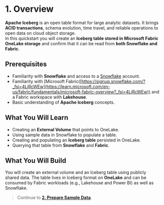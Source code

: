# 1. Overview

**Apache Iceberg** is an open table format for large analytic datasets. It brings **ACID transactions**, schema evolution, time travel, and reliable operations to open data on cloud object storage.  
In this quickstart you will create an **Iceberg table stored in Microsoft Fabric OneLake storage** and confirm that it can be read from **both Snowflake and Fabric**.

## Prerequisites
- Familiarity with **Snowflake** and access to a [Snowflake](https://signup.snowflake.com/?_fsi=4LjRcWEw) account.
- Familiarity with [Microsoft Fabric([https://signup.snowflake.com/?_fsi=4LjRcWEw](https://learn.microsoft.com/en-us/fabric/fundamentals/microsoft-fabric-overview?_fsi=4LjRcWEw)) and a Fabric workspace with **Lakehouse**.
- Basic understanding of **Apache Iceberg** concepts.

## What You Will Learn
- Creating an **External Volume** that points to OneLake.
- Using sample data in Snowflake to populate a table.
- Creating and populating an **Iceberg table** persisted in OneLake.
- Querying that table from **Snowflake** and **Fabric**.

## What You Will Build
You will create an external volume and an Iceberg table using publicly shared data. The table lives in Iceberg format on **OneLake** and can be consumed by Fabric workloads (e.g., Lakehouse and Power BI) as well as Snowflake.

> Continue to **[2. Prepare Sample Data](02-prepare-sample-data.md)**.
